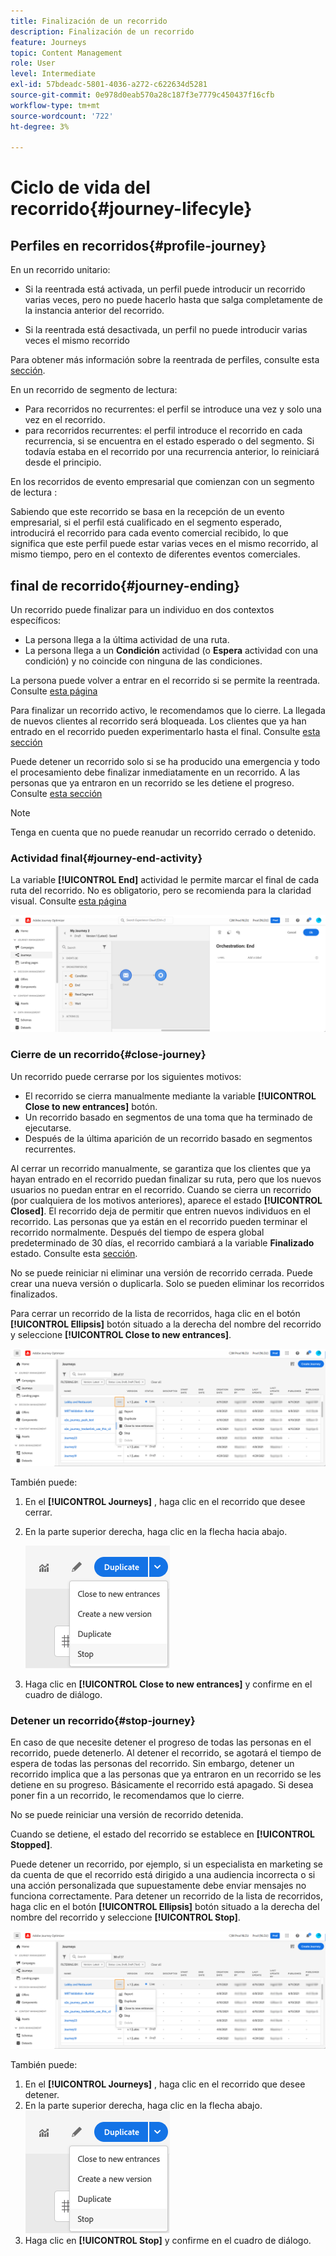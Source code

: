 ```yaml
---
title: Finalización de un recorrido
description: Finalización de un recorrido
feature: Journeys
topic: Content Management
role: User
level: Intermediate
exl-id: 57bdeadc-5801-4036-a272-c622634d5281
source-git-commit: 0e978d0eab570a28c187f3e7779c450437f16cfb
workflow-type: tm+mt
source-wordcount: '722'
ht-degree: 3%

---
```


# Ciclo de vida del recorrido{#journey-lifecyle}

## Perfiles en recorridos{#profile-journey}

En un recorrido unitario:

* Si la reentrada está activada, un perfil puede introducir un recorrido varias veces, pero no puede hacerlo hasta que salga completamente de la instancia anterior del recorrido.

* Si la reentrada está desactivada, un perfil no puede introducir varias veces el mismo recorrido

Para obtener más información sobre la reentrada de perfiles, consulte esta [sección](../building-journeys/journey-gs.md#change-properties).

En un recorrido de segmento de lectura:

* Para recorridos no recurrentes: el perfil se introduce una vez y solo una vez en el recorrido.
* para recorridos recurrentes: el perfil introduce el recorrido en cada recurrencia, si se encuentra en el estado esperado o del segmento. Si todavía estaba en el recorrido por una recurrencia anterior, lo reiniciará desde el principio.

En los recorridos de evento empresarial que comienzan con un segmento de lectura :

Sabiendo que este recorrido se basa en la recepción de un evento empresarial, si el perfil está cualificado en el segmento esperado, introducirá el recorrido para cada evento comercial recibido, lo que significa que este perfil puede estar varias veces en el mismo recorrido, al mismo tiempo, pero en el contexto de diferentes eventos comerciales.

## final de recorrido{#journey-ending}

Un recorrido puede finalizar para un individuo en dos contextos específicos:

* La persona llega a la última actividad de una ruta.
* La persona llega a un **Condición** actividad (o **Espera** actividad con una condición) y no coincide con ninguna de las condiciones.

La persona puede volver a entrar en el recorrido si se permite la reentrada. Consulte [esta página](../building-journeys/journey-gs.md#change-properties)

Para finalizar un recorrido activo, le recomendamos que lo cierre. La llegada de nuevos clientes al recorrido será bloqueada. Los clientes que ya han entrado en el recorrido pueden experimentarlo hasta el final. Consulte [esta sección](../building-journeys/journey-end.md#close-journey)

Puede detener un recorrido solo si se ha producido una emergencia y todo el procesamiento debe finalizar inmediatamente en un recorrido. A las personas que ya entraron en un recorrido se les detiene el progreso. Consulte [esta sección](../building-journeys/journey-end.md#stop-journey)

>[!NOTE]
>
>Tenga en cuenta que no puede reanudar un recorrido cerrado o detenido.

<!--

### Journey end tag{#end-tag}

While authoring a journey, an "end node" is displayed at the end of each path. This node cannot be added by a user, cannot be removed and only its label can be changed. It marks the end of each path of the journey. If the journey has several paths, we recommend that you add a label to each end to make reports easier to read. See [this page](../reports/live-report.md).

![](assets/journey-end.png)

-->

### Actividad final{#journey-end-activity}

La variable **[!UICONTROL End]** actividad le permite marcar el final de cada ruta del recorrido. No es obligatorio, pero se recomienda para la claridad visual. Consulte [esta página](../building-journeys/end-activity.md)

![](assets/journey54.png)

### Cierre de un recorrido{#close-journey}

Un recorrido puede cerrarse por los siguientes motivos:

* El recorrido se cierra manualmente mediante la variable **[!UICONTROL Close to new entrances]** botón.
* Un recorrido basado en segmentos de una toma que ha terminado de ejecutarse.
* Después de la última aparición de un recorrido basado en segmentos recurrentes.

Al cerrar un recorrido manualmente, se garantiza que los clientes que ya hayan entrado en el recorrido puedan finalizar su ruta, pero que los nuevos usuarios no puedan entrar en el recorrido. Cuando se cierra un recorrido (por cualquiera de los motivos anteriores), aparece el estado **[!UICONTROL Closed]**. El recorrido deja de permitir que entren nuevos individuos en el recorrido. Las personas que ya están en el recorrido pueden terminar el recorrido normalmente. Después del tiempo de espera global predeterminado de 30 días, el recorrido cambiará a la variable **Finalizado** estado. Consulte esta [sección](../building-journeys/journey-gs.md#global_timeout).

No se puede reiniciar ni eliminar una versión de recorrido cerrada. Puede crear una nueva versión o duplicarla. Solo se pueden eliminar los recorridos finalizados.

Para cerrar un recorrido de la lista de recorridos, haga clic en el botón **[!UICONTROL Ellipsis]** botón situado a la derecha del nombre del recorrido y seleccione **[!UICONTROL Close to new entrances]**.

![](assets/journey-finish-quick-action.png)

También puede:

1. En el **[!UICONTROL Journeys]** , haga clic en el recorrido que desee cerrar.
1. En la parte superior derecha, haga clic en la flecha hacia abajo.

   ![](assets/finish_drop_down_list.png)

1. Haga clic en **[!UICONTROL Close to new entrances]** y confirme en el cuadro de diálogo.

### Detener un recorrido{#stop-journey}

En caso de que necesite detener el progreso de todas las personas en el recorrido, puede detenerlo. Al detener el recorrido, se agotará el tiempo de espera de todas las personas del recorrido. Sin embargo, detener un recorrido implica que a las personas que ya entraron en un recorrido se les detiene en su progreso. Básicamente el recorrido está apagado. Si desea poner fin a un recorrido, le recomendamos que lo cierre.

No se puede reiniciar una versión de recorrido detenida.

Cuando se detiene, el estado del recorrido se establece en **[!UICONTROL Stopped]**.

Puede detener un recorrido, por ejemplo, si un especialista en marketing se da cuenta de que el recorrido está dirigido a una audiencia incorrecta o si una acción personalizada que supuestamente debe enviar mensajes no funciona correctamente. Para detener un recorrido de la lista de recorridos, haga clic en el botón **[!UICONTROL Ellipsis]** botón situado a la derecha del nombre del recorrido y seleccione **[!UICONTROL Stop]**.

![](assets/journey-finish-quick-action.png)

También puede:

1. En el **[!UICONTROL Journeys]** , haga clic en el recorrido que desee detener.
1. En la parte superior derecha, haga clic en la flecha abajo.
   ![](assets/finish_drop_down_list.png)
1. Haga clic en **[!UICONTROL Stop]** y confirme en el cuadro de diálogo.
